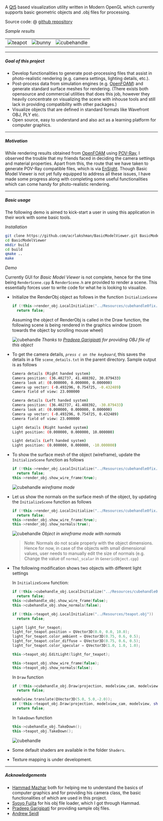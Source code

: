 A [Qt5](http://qt-project.org/qt5) based visualization utility written in Modern OpenGL which currently supports basic geometric objects and .obj files for processing.

Source code: @ [github repository](https://github.com/acrlakshman/BasicModelViewer)

_Sample results_

| | | |
|-|-|-|
|![teapot](bmv/teapot.gif)|![bunny](bmv/bunny.gif)|![cubehandle](bmv/cubehandle.gif)|

---

##### Goal of this project

* Develop functionalities to generate post-processing files that assist in photo-realistic rendering (e.g. camera settings, lighting details, etc.).
* Post-process data from simulation engines (e.g. [OpenFOAM](http://www.openfoam.com/)) and generate standard surface meshes for rendering. (There exists both opensource and commercial utilities that does this job, however they heavily concentrate on visualizing the scene with inhouse tools and still lack in providing compatibility with other packages.)
* Visualize objects that are defined in standard formats like Wavefront OBJ, PLY etc.
* Open source, easy to understand and also act as a learning platform for computer graphics.

---

##### Motivation

While rendering results obtained from [OpenFOAM](http://www.openfoam.com/) using [POV-Ray](http://www.povray.org/), I observed the trouble that my friends faced in deciding the camera settings and material properties. Apart from this, the route that we have taken to generate POV-Ray compatible files, which is via [EnSight](https://www.ansys.com/products/fluids/ansys-ensight). Though Basic Model Viewer is not yet fully equipped to address all these issues, I have made some progress along with completing some useful functionalities which can come handy for photo-realistic rendering.

---

##### Basic usage

The following demo is aimed to kick-start a user in using this application in their work with some basic tools.

_Installation_

```sh
git clone https://github.com/acrlakshman/BasicModelViewer.git BasicModelViewer
cd BasicModelViewer
mkdir build
cd build
qmake ..
make
```

_Demo_

Currently GUI for _Basic Model Viewer_ is not complete, hence for the time being `RenderScene.cpp` & `RenderScene.h` are provided to render a scene. This essentially forces user to write code for what he is looking to visualize.

* Initialize the RenderObj object as follows in the function `InitializeScene`

  ```cpp
  if (!this->render_obj.LocalInitialize("../Resources/cubehandle0fix.obj"))
    return false;
  ```

  Assuming the object of RenderObj is called in the Draw function, the following scene is being rendered in the graphics window (zoom towards the object by scrolling mouse wheel)

  ![cubehandle](bmv/cubehandle_1.png)
  _Thanks to [Pradeep Garigipati] for providing OBJ file of this object_

* To get the camera details, _`press c on the keyboard`_, this saves the details in a file `scene_details.txt` in the parent directory. Sample output is as follows

  ```sh
  Camera details (Right handed system)
  Camera position: (36.402737, 41.488392, 30.879433)
  Camera look at: (0.000000, 0.000000, 0.000000)
  Camera up vector: (-0.493296, 0.754725, -0.432489)
  Camera field of view: 23.000000

  Camera details (Left handed system)
  Camera position: (36.402737, 41.488392, -30.879433)
  Camera look at: (0.000000, 0.000000, 0.000000)
  Camera up vector: (-0.493296, 0.754725, 0.432489)
  Camera field of view: 23.000000

  Light details (Right handed system)
  Light position: (0.000000, 0.000000, 10.000000)

  Light details (Left handed system)
  Light position: (0.000000, 0.000000, -10.000000)
  ```

* To show the surface mesh of the object (wireframe), update the `InitializeScene` function as follows

  ```cpp
  if (!this->render_obj.LocalInitialize("../Resources/cubehandle0fix.obj"))
    return false;
  this->render_obj.show_wire_frame(true);
  ```

  ![cubehandle](bmv/cubehandle_2.png)
  _wireframe mode_

* Let us show the normals on the surface mesh of the object, by updating the `InitializeScene` function as follows

  ```cpp
  if (!this->render_obj.LocalInitialize("../Resources/cubehandle0fix.obj"))
    return false;
  this->render_obj.show_wire_frame(true);
  this->render_obj.show_normals(true);
  ```

  ![cubehandle](bmv/cubehandle_3.png)
  _Object in wireframe mode with normals_

  > Note: Normals do not scale properly with the object dimensions. Hence for now, in case of the objects with small dimensional values, user needs to manually edit the size of normals (e.g. Change the value of `normal_scalar` in `GenericObject.cpp`)

* The following modification shows two objects with different light settings

  In `InitializeScene` function:

  ```cpp
  if (!this->cubehandle_obj.LocalInitialize("../Resources/cubehandle0fix.obj"))
    return false;
  this->cubehandle_obj.show_wire_frame(false);
  this->cubehandle_obj.show_normals(false);

  if (!this->teapot_obj.LocalInitialize("../Resources/teapot.obj"))
    return false;

  Light light_for_teapot;
  light_for_teapot.position = QVector3D(0.0, 0.0, 10.0);
  light_for_teapot.color_ambient = QVector3D(0.75, 0.6, 0.5);
  light_for_teapot.color_diffuse = QVector3D(0.75, 0.6, 0.5);
  light_for_teapot.color_specular = QVector3D(1.0, 1.0, 1.0);

  this->teapot_obj.EditLight(light_for_teapot);

  this->teapot_obj.show_wire_frame(false);
  this->teapot_obj.show_normals(false);
  ```

  In `Draw` function

  ```cpp
  if (!this->cubehandle_obj.Draw(projection, modelview_cam, modelview, shader_))
    return false;

  modelview.translate(QVector3D(5.0, 5.0,-2.0));
  if (!this->teapot_obj.Draw(projection, modelview_cam, modelview, shader_))
    return false;
  ```

  In `TakeDown` function

  ```cpp
  this->cubehandle_obj.TakeDown();
  this->teapot_obj.TakeDown();
  ```

  ![cubehandle](bmv/cubehandle_teapot.png)

* Some default shaders are available in the folder `Shaders`.
* Texture mapping is under development.

---

##### Acknowledgements

* [Hammad Mazhar] both for helping me to understand the basics of computer graphics and for providing his camera class, the basic functionalities of which are used in this project.
* [Syoyo Fujita] for his obj file loader, which I got through Hammad.
* [Pradeep Garigipati] for providing sample obj files.
* [Andrew Seidl]

[Pradeep Garigipati]: https://pradeepgarigipati.com/
[Hammad Mazhar]: https://github.com/hmazhar
[Syoyo Fujita]: https://github.com/syoyo
[Andrew Seidl]: https://github.com/andrewseidl